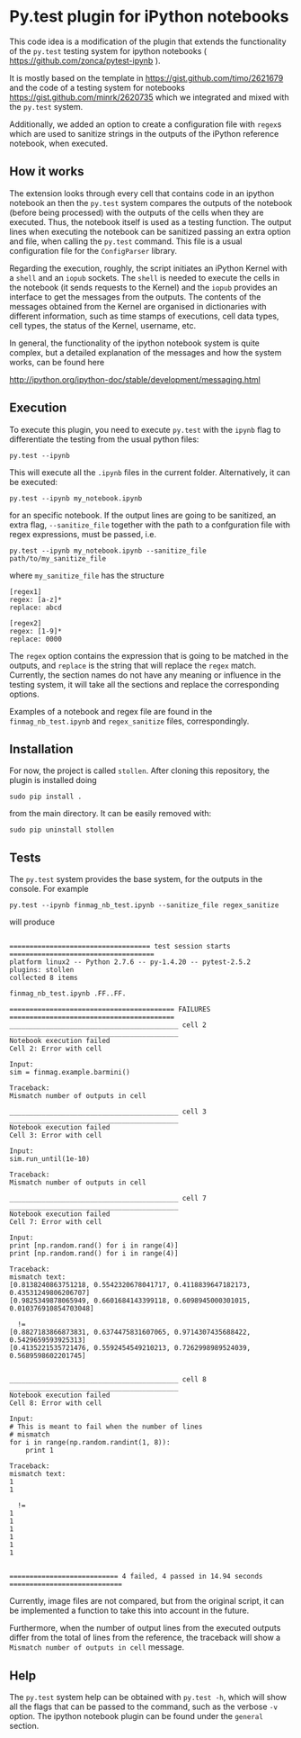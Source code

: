 # Py.test plugin for iPython notebooks

This code idea is a modification of the plugin that extends the functionality 
of the `py.test` testing system for ipython notebooks 
( https://github.com/zonca/pytest-ipynb ).

It is mostly based on the template in https://gist.github.com/timo/2621679 
and the code of a testing system for notebooks https://gist.github.com/minrk/2620735
which we integrated and mixed with the `py.test` system.

Additionally, we added an option to create a configuration file with
`regex`s which are used to sanitize strings in the outputs of the
iPython reference notebook, when executed. 

## How it works
The extension looks through every cell that contains code in an ipython notebook
an then the `py.test` system compares the outputs of the notebook
(before being processed) with the 
outputs of the cells when they are executed. Thus, the notebook itself is
used as a testing function.
The output lines when executing the notebook can be sanitized passing an
extra option and file, when calling the `py.test` command. This file
is a usual configuration file for the `ConfigParser` library.

Regarding the execution, roughly, the script initiates an
iPython Kernel with a `shell` and
an `iopub` sockets. The `shell` is needed to execute the cells in
the notebook (it sends requests to the Kernel) and the `iopub` provides 
an interface to get the messages from the outputs. The contents
of the messages obtained from the Kernel are organised in dictionaries
with different information, such as time stamps of executions,
cell data types, cell types, the status of the Kernel, username, etc.

In general, the functionality of the ipython notebook system is 
quite complex, but a detailed explanation of the messages
and how the system works, can be found here 

http://ipython.org/ipython-doc/stable/development/messaging.html

## Execution
To execute this plugin, you need to execute `py.test` with the `ipynb` flag
to differentiate the testing from the usual python files:

    py.test --ipynb

This will execute all the `.ipynb` files in the current folder. Alternatively,
it can be executed:

    py.test --ipynb my_notebook.ipynb

for an specific notebook. 
If the output lines are going to be sanitized, an extra flag, `--sanitize_file`
together with the path to a confguration file with regex expressions, must be passed,
i.e.

    py.test --ipynb my_notebook.ipynb --sanitize_file path/to/my_sanitize_file

where `my_sanitize_file` has the structure

```
[regex1]
regex: [a-z]* 
replace: abcd

[regex2]
regex: [1-9]*
replace: 0000
```

The `regex` option contains the expression that is going to be matched in the outputs, and
`replace` is the string that will replace the `regex` match. Currently, the section
names do not have any meaning or influence in the testing system, it will take
all the sections and replace the corresponding options.

Examples of a notebook and regex file are found in the `finmag_nb_test.ipynb`
and `regex_sanitize` files, correspondingly.

## Installation
For now, the project is called `stollen`. After cloning this repository, the
plugin is installed doing

    sudo pip install .

from the main directory. It can be easily removed with:

    sudo pip uninstall stollen

## Tests
The `py.test` system provides the base system, for the outputs in the console.
For example

    py.test --ipynb finmag_nb_test.ipynb --sanitize_file regex_sanitize

will produce

```

=================================== test session starts ====================================
platform linux2 -- Python 2.7.6 -- py-1.4.20 -- pytest-2.5.2
plugins: stollen
collected 8 items 

finmag_nb_test.ipynb .FF..FF.

========================================= FAILURES =========================================
__________________________________________ cell 2 __________________________________________
Notebook execution failed
Cell 2: Error with cell

Input:
sim = finmag.example.barmini()

Traceback:
Mismatch number of outputs in cell

__________________________________________ cell 3 __________________________________________
Notebook execution failed
Cell 3: Error with cell

Input:
sim.run_until(1e-10)

Traceback:
Mismatch number of outputs in cell

__________________________________________ cell 7 __________________________________________
Notebook execution failed
Cell 7: Error with cell

Input:
print [np.random.rand() for i in range(4)]
print [np.random.rand() for i in range(4)]

Traceback:
mismatch text:
[0.8138240863751218, 0.5542320678041717, 0.4118839647182173, 0.43531249806206707]
[0.9825349878065949, 0.6601684143399118, 0.6098945000301015, 0.010376910854703048]

  !=  
[0.8827183866873831, 0.6374475831607065, 0.9714307435688422, 0.5429659593925313]
[0.4135221535721476, 0.5592454549210213, 0.7262998989524039, 0.5689598602201745]


__________________________________________ cell 8 __________________________________________
Notebook execution failed
Cell 8: Error with cell

Input:
# This is meant to fail when the number of lines
# mismatch
for i in range(np.random.randint(1, 8)):
    print 1

Traceback:
mismatch text:
1
1

  !=  
1
1
1
1
1
1


=========================== 4 failed, 4 passed in 14.94 seconds ============================
```

Currently, image files are not compared, but from the original script,
it can be implemented a function to take this into account
in the future.

Furthermore, when the number of output lines from the executed outputs
differ from the total of lines from the reference, the traceback
will show a `Mismatch number of outputs in cell` message.

## Help
The `py.test` system help can be obtained with `py.test -h`, which will
show all the flags that can be passed to the command, such as the
verbose `-v` option. The ipython notebook plugin can be found under the
`general` section.
